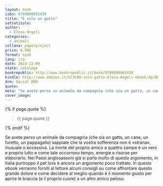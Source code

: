 ```yaml
---
layout: book
isbn: 9788898001439
title: "È solo un gatto"
sottotitolo:
author:
  - Elena Angeli
categories:
  - animali
collana: paperproject
price: 0,99€
format: epub
lang: ita
date: 2013-12-09
state: catalogo
bookrepublic: http://www.bookrepublic.it/book/9788898001439
kindle: http://www.amazon.it/%C3%88-solo-gatto-Elena-Angeli-ebook/dp/B00H79N658/
drm: Social DRM
quote: 
meta: "Se avete perso un animale da compagnia (che sia un gatto, un cane, un furetto, un pappagallo) sappiate che la vostra sofferenza non è «strana», inusuale o eccessiva"
cover_image:
---
```


{% if page.quote %}
<blockquote>
    {{ page.quote }}
</blockquote>
{% endif %}

Se avete perso un animale da compagnia (che sia un gatto, un cane, un furetto, un pappagallo) sappiate che la vostra sofferenza non è «strana», inusuale o eccessiva. La morte del proprio amico a quattro zampe è un vero e proprio lutto e come tale occorrono tempo, energie e risorse per elaborarlo. Nei Paesi anglosassoni già si parla molto di questo argomento, in Italia purtroppo il pet loss è ancora un argomento poco trattato. In questo ebook verranno forniti al lettore alcuni consigli su come affrontare questo grande dolore e come decidere al meglio quando è il momento giusto per aprire le braccia (e il proprio cuore) a un altro amico peloso.